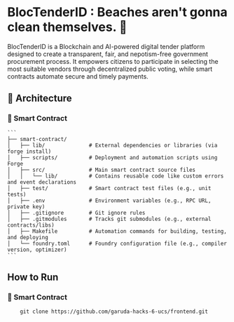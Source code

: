 # BlocTenderID : Beaches aren't gonna clean themselves. 🚀

BlocTenderID is a Blockchain and AI-powered digital tender platform designed to create a transparent, fair, and nepotism-free government procurement process. It empowers citizens to participate in selecting the most suitable vendors through decentralized public voting, while smart contracts automate secure and timely payments.

## 🧩 Architecture

### 📜 Smart Contract

    ```
    ├── smart-contract/
    │   ├── lib/              # External dependencies or libraries (via forge install)
    │   ├── scripts/          # Deployment and automation scripts using Forge
    │   ├── src/              # Main smart contract source files
    │   │   └── lib/          # Contains reusable code like custom errors and event declarations
    │   ├── test/             # Smart contract test files (e.g., unit tests)
    │   ├── .env              # Environment variables (e.g., RPC URL, private key)
    │   ├── .gitignore        # Git ignore rules
    │   ├── .gitmodules       # Tracks git submodules (e.g., external contracts/libs)
    │   ├── Makefile          # Automation commands for building, testing, and deploying
    │   └── foundry.toml      # Foundry configuration file (e.g., compiler version, optimizer)
    ```

## How to Run

### 📜 Smart Contract

```console
    git clone https://github.com/garuda-hacks-6-ucs/frontend.git
```